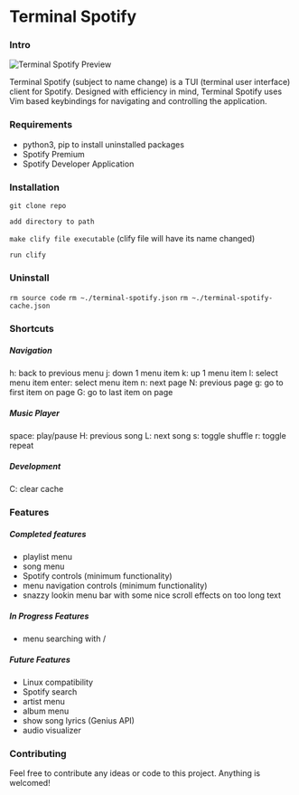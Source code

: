 # Terminal Spotify

### Intro

![Terminal Spotify Preview](https://raw.githubusercontent.com/joeysnclr/terminal-spotify/master/playlists_screenshot.png)

Terminal Spotify (subject to name change) is a TUI (terminal user interface)
client for Spotify. Designed with efficiency in mind, Terminal Spotify uses Vim
based keybindings for navigating and controlling the application.

### Requirements

- python3, pip to install uninstalled packages
- Spotify Premium
- Spotify Developer Application

### Installation

`git clone repo`

`add directory to path`

`make clify file executable` (clify file will have its name changed)

`run clify`


### Uninstall

`rm source code`
`rm ~./terminal-spotify.json`
`rm ~./terminal-spotify-cache.json`

### Shortcuts

##### Navigation

h: back to previous menu
j: down 1 menu item
k: up 1 menu item
l: select menu item
enter: select menu item
n: next page
N: previous page
g: go to first item on page
G: go to last item on page

##### Music Player

space: play/pause
H: previous song
L: next song
s: toggle shuffle
r: toggle repeat

##### Development

C: clear cache

### Features

##### Completed features

- playlist menu
- song menu
- Spotify controls (minimum functionality)
- menu navigation controls (minimum functionality)
- snazzy lookin menu bar with some nice scroll effects on too long text

##### In Progress Features

- menu searching with /

##### Future Features

- Linux compatibility
- Spotify search
- artist menu
- album menu
- show song lyrics (Genius API)
- audio visualizer


### Contributing

Feel free to contribute any ideas or code to this project. Anything is welcomed!
